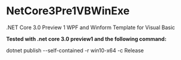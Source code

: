 # NetCore3Pre1VBWinExe
.NET Core 3.0 Preview 1 WPF and Winform Template for Visual Basic

__Tested with .net core 3.0 preview1 and the following command:__

dotnet publish --self-contained -r win10-x64 -c Release
